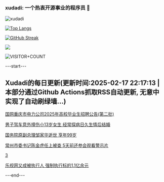 ### xudadi: 一个热衷开源事业的程序员 👋

![xudadi](https://github-readme-stats-git-masterorgs-github-readme-stats-team.vercel.app/api?username=xudadi)

[![Top Langs](https://github-readme-stats.vercel.app/api/top-langs/?username=xudadi)](https://github.com/anuraghazra/github-readme-stats)

[![GitHub Streak](https://streak-stats.demolab.com?user=xudadi&locale=zh_Hans)](https://git.io/streak-stats)

![](https://raw.githubusercontent.com/xudadi/xudadi/main/assets/github-contribution-grid-snake.svg)

![VISITOR+COUNT](https://komarev.com/ghpvc/?username=xudadi&label=VISITOR+COUNT)


---start---

## Xudadi的每日更新(更新时间:2025-02-17 22:17:13 | 本部分通过Github Actions抓取RSS自动更新, 无意中实现了自动刷绿墙...)

[国网重庆市电力公司2025年高校毕业生招聘公告(第二批)](https://www.gongkaoleida.com/article/2290880)

[男子驾车意外撞伤小13岁女生 经常探病日久生情后结婚](https://m.163.com/news/article/JOK8TGLE0514R9OJ.html)

[国务院原副总理邹家华逝世 享年99岁](https://m.163.com/news/article/JOK7L18N0001899N.html)

[常州市委书记陈金虎任上被查 5天前还参会观看警示片](https://m.163.com/news/article/JOK5S5K2055040N3.html)

[3](https://m.163.com/touch/news/sub/domestic)

[乐视网又成被执行人 强制执行标的1.1亿余元](https://m.163.com/news/article/JOJVN6FD0534A4SC.html)

---end---
